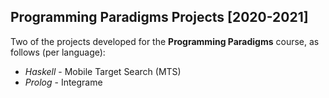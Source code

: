 ## Programming Paradigms Projects [2020-2021]

Two of the projects developed for the **Programming Paradigms** course, as follows (per language):

* *Haskell* - Mobile Target Search (MTS)
* *Prolog* - Integrame
